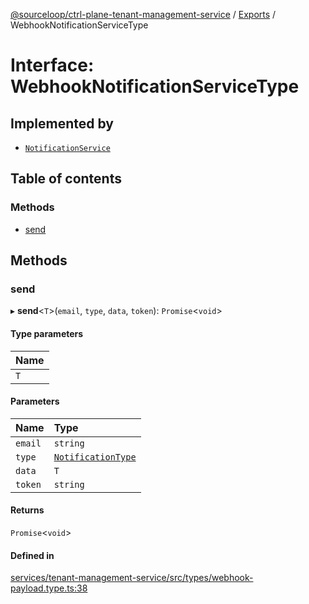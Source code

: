 [@sourceloop/ctrl-plane-tenant-management-service](../README.md) / [Exports](../modules.md) / WebhookNotificationServiceType

# Interface: WebhookNotificationServiceType

## Implemented by

- [`NotificationService`](../classes/NotificationService.md)

## Table of contents

### Methods

- [send](WebhookNotificationServiceType.md#send)

## Methods

### send

▸ **send**<`T`\>(`email`, `type`, `data`, `token`): `Promise`<`void`\>

#### Type parameters

| Name |
| :------ |
| `T` |

#### Parameters

| Name | Type |
| :------ | :------ |
| `email` | `string` |
| `type` | [`NotificationType`](../enums/NotificationType.md) |
| `data` | `T` |
| `token` | `string` |

#### Returns

`Promise`<`void`\>

#### Defined in

[services/tenant-management-service/src/types/webhook-payload.type.ts:38](https://github.com/sourcefuse/arc-saas/blob/5e03dcb/services/tenant-management-service/src/types/webhook-payload.type.ts#L38)

